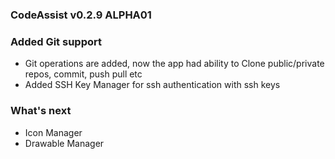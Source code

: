 ### CodeAssist v0.2.9 ALPHA01

### Added Git support 
- Git operations are added, now the app had ability to Clone public/private repos, commit, push pull etc
- Added SSH Key Manager for ssh authentication with ssh keys
### What's next
- Icon Manager
- Drawable Manager
